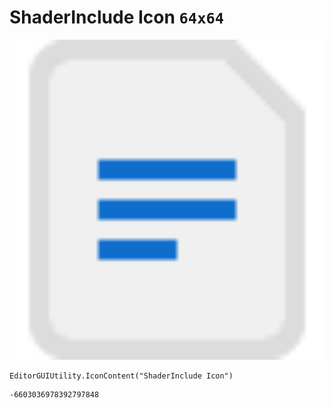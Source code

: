 # ShaderInclude Icon `64x64`
<img src="/img/ShaderInclude%20Icon.png" width=512 height=512>

``` CSharp
EditorGUIUtility.IconContent("ShaderInclude Icon")
```
```
-6603036978392797848
```
